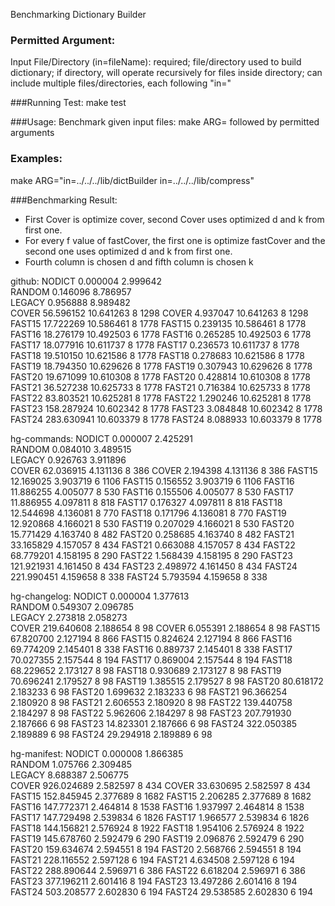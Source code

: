 Benchmarking Dictionary Builder

### Permitted Argument:
Input File/Directory (in=fileName): required; file/directory used to build dictionary; if directory, will operate recursively for files inside directory; can include multiple files/directories, each following "in="

###Running Test:
make test

###Usage:
Benchmark given input files: make ARG= followed by permitted arguments

### Examples:
make ARG="in=../../../lib/dictBuilder in=../../../lib/compress"

###Benchmarking Result:
- First Cover is optimize cover, second Cover uses optimized d and k from first one.
- For every f value of fastCover, the first one is optimize fastCover and the second one uses optimized d and k from first one.
- Fourth column is chosen d and fifth column is chosen k

github:
NODICT       0.000004       2.999642        
RANDOM       0.146096       8.786957        
LEGACY       0.956888       8.989482        
COVER       56.596152       10.641263        8          1298
COVER       4.937047       10.641263        8          1298
FAST15       17.722269       10.586461        8          1778
FAST15       0.239135       10.586461        8          1778
FAST16       18.276179       10.492503        6          1778
FAST16       0.265285       10.492503        6          1778
FAST17       18.077916       10.611737        8          1778
FAST17       0.236573       10.611737        8          1778
FAST18       19.510150       10.621586        8          1778
FAST18       0.278683       10.621586        8          1778
FAST19       18.794350       10.629626        8          1778
FAST19       0.307943       10.629626        8          1778
FAST20       19.671099       10.610308        8          1778
FAST20       0.428814       10.610308        8          1778
FAST21       36.527238       10.625733        8          1778
FAST21       0.716384       10.625733        8          1778
FAST22       83.803521       10.625281        8          1778
FAST22       1.290246       10.625281        8          1778
FAST23       158.287924       10.602342        8          1778
FAST23       3.084848       10.602342        8          1778
FAST24       283.630941       10.603379        8          1778
FAST24       8.088933       10.603379        8          1778

hg-commands:
NODICT       0.000007       2.425291        
RANDOM       0.084010       3.489515        
LEGACY       0.926763       3.911896        
COVER       62.036915       4.131136        8          386
COVER       2.194398       4.131136        8          386
FAST15       12.169025       3.903719        6          1106
FAST15       0.156552       3.903719        6          1106
FAST16       11.886255       4.005077        8          530
FAST16       0.155506       4.005077        8          530
FAST17       11.886955       4.097811        8          818
FAST17       0.176327       4.097811        8          818
FAST18       12.544698       4.136081        8          770
FAST18       0.171796       4.136081        8          770
FAST19       12.920868       4.166021        8          530
FAST19       0.207029       4.166021        8          530
FAST20       15.771429       4.163740        8          482
FAST20       0.258685       4.163740        8          482
FAST21       33.165829       4.157057        8          434
FAST21       0.663088       4.157057        8          434
FAST22       68.779201       4.158195        8          290
FAST22       1.568439       4.158195        8          290
FAST23       121.921931       4.161450        8          434
FAST23       2.498972       4.161450        8          434
FAST24       221.990451       4.159658        8          338
FAST24       5.793594       4.159658        8          338

hg-changelog:
NODICT       0.000004       1.377613        
RANDOM       0.549307       2.096785        
LEGACY       2.273818       2.058273        
COVER       219.640608       2.188654        8          98
COVER       6.055391       2.188654        8          98
FAST15       67.820700       2.127194        8          866
FAST15       0.824624       2.127194        8          866
FAST16       69.774209       2.145401        8          338
FAST16       0.889737       2.145401        8          338
FAST17       70.027355       2.157544        8          194
FAST17       0.869004       2.157544        8          194
FAST18       68.229652       2.173127        8          98
FAST18       0.930689       2.173127        8          98
FAST19       70.696241       2.179527        8          98
FAST19       1.385515       2.179527        8          98
FAST20       80.618172       2.183233        6          98
FAST20       1.699632       2.183233        6          98
FAST21       96.366254       2.180920        8          98
FAST21       2.606553       2.180920        8          98
FAST22       139.440758       2.184297        8          98
FAST22       5.962606       2.184297        8          98
FAST23       207.791930       2.187666        6          98
FAST23       14.823301       2.187666        6          98
FAST24       322.050385       2.189889        6          98
FAST24       29.294918       2.189889        6          98

hg-manifest:
NODICT       0.000008       1.866385        
RANDOM       1.075766       2.309485        
LEGACY       8.688387       2.506775        
COVER       926.024689       2.582597        8          434
COVER       33.630695       2.582597        8          434
FAST15       152.845945       2.377689        8          1682
FAST15       2.206285       2.377689        8          1682
FAST16       147.772371       2.464814        8          1538
FAST16       1.937997       2.464814        8          1538
FAST17       147.729498       2.539834        6          1826
FAST17       1.966577       2.539834        6          1826
FAST18       144.156821       2.576924        8          1922
FAST18       1.954106       2.576924        8          1922
FAST19       145.678760       2.592479        6          290
FAST19       2.096876       2.592479        6          290
FAST20       159.634674       2.594551        8          194
FAST20       2.568766       2.594551        8          194
FAST21       228.116552       2.597128        6          194
FAST21       4.634508       2.597128        6          194
FAST22       288.890644       2.596971        6          386
FAST22       6.618204       2.596971        6          386
FAST23       377.196211       2.601416        8          194
FAST23       13.497286       2.601416        8          194
FAST24       503.208577       2.602830        6          194
FAST24       29.538585       2.602830        6          194
